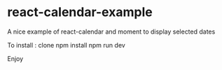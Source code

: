 # react-calendar-example

A nice example of react-calendar and moment to display selected dates

To install : 
clone
npm install
npm run dev

Enjoy
